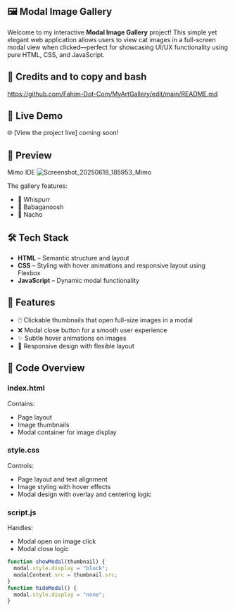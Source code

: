 ## 🖼️ Modal Image Gallery

Welcome to my interactive **Modal Image Gallery** project! This simple yet elegant web application allows users to view cat images in a full-screen modal view when clicked—perfect for showcasing UI/UX functionality using pure HTML, CSS, and JavaScript.

## 🍿 Credits and to copy and bash
https://github.com/Fahim-Dot-Com/MyArtGallery/edit/main/README.md

## 🚀 Live Demo
🌐 [View the project live]
coming soon!

## 📸 Preview
Mimo IDE
![Screenshot_20250618_185953_Mimo](https://github.com/user-attachments/assets/b43dc55f-3fa2-4a45-ab20-aff8e63cb125)

The gallery features:
- 🐾 Whispurr
- 🐾 Babaganoosh
- 🐾 Nacho

## 🛠️ Tech Stack
- **HTML** – Semantic structure and layout
- **CSS** – Styling with hover animations and responsive layout using Flexbox
- **JavaScript** – Dynamic modal functionality

## 🧠 Features
- 🖱️ Clickable thumbnails that open full-size images in a modal
- ❌ Modal close button for a smooth user experience
- ✨ Subtle hover animations on images
- 📱 Responsive design with flexible layout

## 🧾 Code Overview

### index.html
Contains:
- Page layout
- Image thumbnails
- Modal container for image display

### style.css
Controls:
- Page layout and text alignment
- Image styling with hover effects
- Modal design with overlay and centering logic

### script.js
Handles:
- Modal open on image click
- Modal close logic

```javascript
function showModal(thumbnail) {
  modal.style.display = "block";
  modalContent.src = thumbnail.src;
}
function hideModal() {
  modal.style.display = "none";
}
